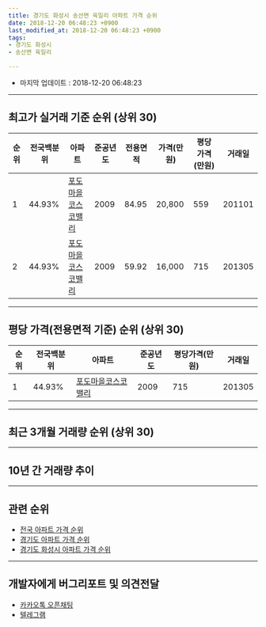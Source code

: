 ```yaml
---
title: 경기도 화성시 송산면 육일리 아파트 가격 순위
date: 2018-12-20 06:48:23 +0900
last_modified_at: 2018-12-20 06:48:23 +0900
tags:
- 경기도 화성시
- 송산면 육일리

---
```


* 마지막 업데이트 : 2018-12-20 06:48:23

---

## 최고가 실거래 기준 순위 (상위 30)


|순위|전국백분위|아파트|준공년도|전용면적|가격(만원)|평당가격(만원)|거래일|
|---|---|---|---|---|---|---|---|
|1|44.93%|[포도마을코스코밸리](https://search.naver.com/search.naver?query=%EA%B2%BD%EA%B8%B0%EB%8F%84+%ED%99%94%EC%84%B1%EC%8B%9C+%EC%86%A1%EC%82%B0%EB%A9%B4+%EC%9C%A1%EC%9D%BC%EB%A6%AC+%ED%8F%AC%EB%8F%84%EB%A7%88%EC%9D%84%EC%BD%94%EC%8A%A4%EC%BD%94%EB%B0%B8%EB%A6%AC)|2009|84.95|20,800|559|201101|
|2|44.93%|[포도마을코스코밸리](https://search.naver.com/search.naver?query=%EA%B2%BD%EA%B8%B0%EB%8F%84+%ED%99%94%EC%84%B1%EC%8B%9C+%EC%86%A1%EC%82%B0%EB%A9%B4+%EC%9C%A1%EC%9D%BC%EB%A6%AC+%ED%8F%AC%EB%8F%84%EB%A7%88%EC%9D%84%EC%BD%94%EC%8A%A4%EC%BD%94%EB%B0%B8%EB%A6%AC)|2009|59.92|16,000|715|201305|


---

## 평당 가격(전용면적 기준) 순위 (상위 30)


|순위|전국백분위|아파트|준공년도|평당가격(만원)|거래일|
|---|---|---|---|---|---|
|1|44.93%|[포도마을코스코밸리](https://search.naver.com/search.naver?query=%EA%B2%BD%EA%B8%B0%EB%8F%84+%ED%99%94%EC%84%B1%EC%8B%9C+%EC%86%A1%EC%82%B0%EB%A9%B4+%EC%9C%A1%EC%9D%BC%EB%A6%AC+%ED%8F%AC%EB%8F%84%EB%A7%88%EC%9D%84%EC%BD%94%EC%8A%A4%EC%BD%94%EB%B0%B8%EB%A6%AC)|2009|715|201305|


---

## 최근 3개월 거래량 순위 (상위 30)


<div style="width:100%;">
    <canvas id="deal_count_ranking" height="250"></canvas>
</div>


<script>
new Chart(document.getElementById("deal_count_ranking"), {
    type: 'horizontalBar',
    data: {
        labels: ['포도마을코스코밸리'],
        datasets: [{
            label: '실거래 수',
            data: [5],
            borderColor: "rgba(255, 0, 128, 1)",
            backgroundColor: "rgba(255, 0, 128, 0.5)",
            fill: false,
        }]
    },
    options: {
        responsive: true,
        title: {
            display: true,
            text: '최근 3개월 거래량 순위'
        },
        tooltips: {
            mode: 'index',
            intersect: false,
            callbacks: {
                title: function(tooltipItems, data) {
                    return "실거래 수:";
                },
                label: function(tooltipItem, data) {
                    return data.labels[tooltipItem.index] + ": " + tooltipItem.xLabel;
                }
            }
        },
        hover: {
            mode: 'nearest',
            intersect: true
        },
        scales: {
            xAxes: [{
                display: true,
                scaleLabel: {
                    display: true,
                    labelString: '실거래 수'
                },
                ticks: {
                    suggestedMin: 0,
                }
            }],
            yAxes: [{
                display: true,
                ticks: {
                    autoSkip: false,
                    callback: function(value, index, values) {
                        if (value.length > 15)
                            return value.substr(0, 13) + "...";
                        else
                            return value;
                    }
                },
                scaleLabel: {
                    display: false,
                }
            }]
        }
    }
});

</script>


---

## 10년 간 거래량 추이


<div style="width:100%;">
    <canvas id="deal_progress" height="250"></canvas>
</div>

<script>
new Chart(document.getElementById("deal_progress"), {
    type: 'line',
    data: {
        labels: ['200812','200901','200902','200903','200904','200905','200906','200907','200908','200909','200910','200911','200912','201001','201002','201003','201004','201005','201006','201007','201008','201009','201010','201011','201012','201101','201102','201103','201104','201105','201106','201107','201108','201109','201110','201111','201112','201201','201202','201203','201204','201205','201206','201207','201208','201209','201210','201211','201212','201301','201302','201303','201304','201305','201306','201307','201308','201309','201310','201311','201312','201401','201402','201403','201404','201405','201406','201407','201408','201409','201410','201411','201412','201501','201502','201503','201504','201505','201506','201507','201508','201509','201510','201511','201512','201601','201602','201603','201604','201605','201606','201607','201608','201609','201610','201611','201612','201701','201702','201703','201704','201705','201706','201707','201708','201709','201710','201711','201712','201801','201802','201803','201804','201805','201806','201807','201808','201809','201810','201811','201812'],
        datasets: [{
            label: '실거래 수',
            pointRadius: 1,
            data: [0, 0, 0, 0, 0, 0, 0, 0, 0, 0, 0, 3, 1, 2, 1, 3, 3, 3, 1, 1, 3, 4, 2, 2, 3, 13, 6, 17, 9, 1, 5, 6, 2, 1, 0, 1, 2, 1, 1, 1, 1, 2, 3, 3, 1, 0, 1, 2, 2, 0, 2, 3, 5, 3, 3, 0, 1, 3, 5, 2, 4, 2, 2, 2, 4, 2, 5, 8, 3, 4, 3, 4, 3, 4, 4, 5, 3, 3, 2, 6, 2, 1, 3, 3, 1, 2, 2, 3, 2, 4, 3, 6, 4, 1, 5, 2, 0, 1, 4, 0, 3, 1, 3, 4, 3, 4, 2, 0, 3, 3, 7, 3, 3, 2, 2, 2, 3, 0, 4, 0, 1],
            borderColor: "rgba(255, 201, 14, 1)",
            backgroundColor: "rgba(255, 201, 14, 0.5)",
            fill: true,
        }]
    },
    options: {
        responsive: true,
        title: {
            display: true,
            text: '10년간 거래량 추이'
        },
        tooltips: {
            mode: 'index',
            intersect: false,
        },
        hover: {
            mode: 'nearest',
            intersect: true
        },
        scales: {
            xAxes: [{
                display: true,
                scaleLabel: {
                    display: true,
                    labelString: '년/월'
                }
            }],
            yAxes: [{
                display: true,
                ticks: {
                    suggestedMin: 0,
                },
                scaleLabel: {
                    display: true,
                    labelString: '실거래 수'
                }
            }]
        }
    }
});

</script>


---

## 관련 순위

- [전국 아파트 가격 순위](https://inasie.github.io/apt-ranking/전국)
- [경기도 아파트 가격 순위](https://inasie.github.io/apt-ranking/경기도)
- [경기도 화성시 아파트 가격 순위](https://inasie.github.io/apt-ranking/경기도-화성시)


---

## 개발자에게 버그리포트 및 의견전달

- [카카오톡 오픈채팅](https://open.kakao.com/o/gLJUAP4)
- [텔레그램](https://t.me/inasie)

